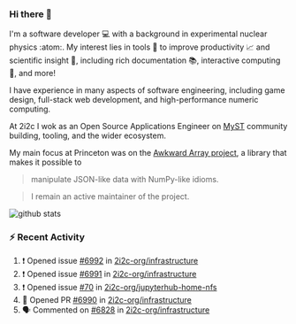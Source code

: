 ### Hi there 👋 

I'm a software developer 💻 with a background in experimental nuclear physics :atom:. My interest lies in tools :wrench: to improve productivity :chart_with_upwards_trend: and scientific insight :telescope:, including rich documentation 📚, interactive computing 🧮, and more! 

I have experience in many aspects of software engineering, including game design, full-stack web development, and high-performance numeric computing. 

At 2i2c I wok as an Open Source Applications Engineer on [MyST](https://github.com/jupyter-book/mystmd) community building, tooling, and the wider ecosystem. 

My main focus at Princeton was on the [Awkward Array project](awkward-array.org/), a library that makes it possible to 
> manipulate JSON-like data with NumPy-like idioms.

> I remain an active maintainer of the project. 

![github stats](https://github-readme-stats.vercel.app/api?username=agoose77&show_icons=true&hide_rank=true&hide_title=true&bg_color=30,e76445,904e95&text_color=efe3ec&icon_color=efe3ec)
<!--
**agoose77/agoose77** is a ✨ _special_ ✨ repository because its `README.md` (this file) appears on your GitHub profile.

Here are some ideas to get you started:

- 🔭 I’m currently working on ...
- 🌱 I’m currently learning ...
- 👯 I’m looking to collaborate on ...
- 🤔 I’m looking for help with ...
- 💬 Ask me about ...
- 📫 How to reach me: ...
- 😄 Pronouns: ...
- ⚡ Fun fact: ...
-->

### :zap: Recent Activity

<!--START_SECTION:activity-->
1. ❗ Opened issue [#6992](https://github.com/2i2c-org/infrastructure/issues/6992) in [2i2c-org/infrastructure](https://github.com/2i2c-org/infrastructure)
2. ❗ Opened issue [#6991](https://github.com/2i2c-org/infrastructure/issues/6991) in [2i2c-org/infrastructure](https://github.com/2i2c-org/infrastructure)
3. ❗ Opened issue [#70](https://github.com/2i2c-org/jupyterhub-home-nfs/issues/70) in [2i2c-org/jupyterhub-home-nfs](https://github.com/2i2c-org/jupyterhub-home-nfs)
4. 💪 Opened PR [#6990](undefined) in [2i2c-org/infrastructure](https://github.com/2i2c-org/infrastructure)
5. 🗣 Commented on [#6828](https://github.com/2i2c-org/infrastructure/pull/6828#issuecomment-3421164396) in [2i2c-org/infrastructure](https://github.com/2i2c-org/infrastructure)
<!--END_SECTION:activity-->
